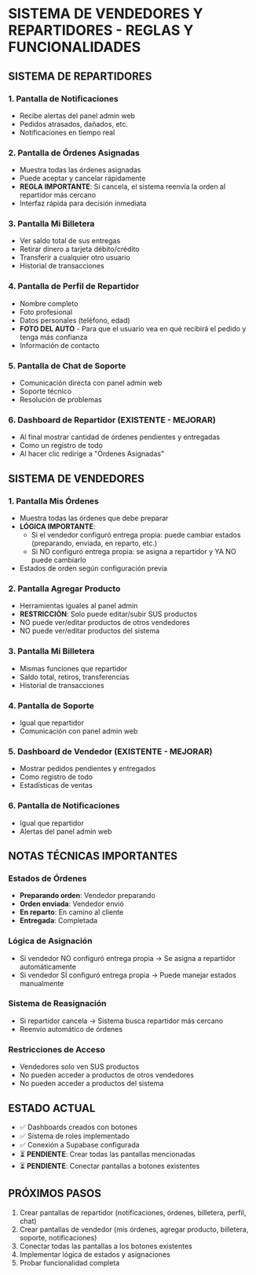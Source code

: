 # SISTEMA DE VENDEDORES Y REPARTIDORES - REGLAS Y FUNCIONALIDADES

## SISTEMA DE REPARTIDORES

### 1. Pantalla de Notificaciones
- Recibe alertas del panel admin web
- Pedidos atrasados, dañados, etc.
- Notificaciones en tiempo real

### 2. Pantalla de Órdenes Asignadas
- Muestra todas las órdenes asignadas
- Puede aceptar y cancelar rápidamente
- **REGLA IMPORTANTE**: Si cancela, el sistema reenvía la orden al repartidor más cercano
- Interfaz rápida para decisión inmediata

### 3. Pantalla Mi Billetera
- Ver saldo total de sus entregas
- Retirar dinero a tarjeta débito/crédito
- Transferir a cualquier otro usuario
- Historial de transacciones

### 4. Pantalla de Perfil de Repartidor
- Nombre completo
- Foto profesional
- Datos personales (teléfono, edad)
- **FOTO DEL AUTO** - Para que el usuario vea en qué recibirá el pedido y tenga más confianza
- Información de contacto

### 5. Pantalla de Chat de Soporte
- Comunicación directa con panel admin web
- Soporte técnico
- Resolución de problemas

### 6. Dashboard de Repartidor (EXISTENTE - MEJORAR)
- Al final mostrar cantidad de órdenes pendientes y entregadas
- Como un registro de todo
- Al hacer clic redirige a "Órdenes Asignadas"

## SISTEMA DE VENDEDORES

### 1. Pantalla Mis Órdenes
- Muestra todas las órdenes que debe preparar
- **LÓGICA IMPORTANTE**:
  - Si el vendedor configuró entrega propia: puede cambiar estados (preparando, enviada, en reparto, etc.)
  - Si NO configuró entrega propia: se asigna a repartidor y YA NO puede cambiarlo
- Estados de orden según configuración previa

### 2. Pantalla Agregar Producto
- Herramientas iguales al panel admin
- **RESTRICCIÓN**: Solo puede editar/subir SUS productos
- NO puede ver/editar productos de otros vendedores
- NO puede ver/editar productos del sistema

### 3. Pantalla Mi Billetera
- Mismas funciones que repartidor
- Saldo total, retiros, transferencias
- Historial de transacciones

### 4. Pantalla de Soporte
- Igual que repartidor
- Comunicación con panel admin web

### 5. Dashboard de Vendedor (EXISTENTE - MEJORAR)
- Mostrar pedidos pendientes y entregados
- Como registro de todo
- Estadísticas de ventas

### 6. Pantalla de Notificaciones
- Igual que repartidor
- Alertas del panel admin web

## NOTAS TÉCNICAS IMPORTANTES

### Estados de Órdenes
- **Preparando orden**: Vendedor preparando
- **Orden enviada**: Vendedor envió
- **En reparto**: En camino al cliente
- **Entregada**: Completada

### Lógica de Asignación
- Si vendedor NO configuró entrega propia → Se asigna a repartidor automáticamente
- Si vendedor SÍ configuró entrega propia → Puede manejar estados manualmente

### Sistema de Reasignación
- Si repartidor cancela → Sistema busca repartidor más cercano
- Reenvío automático de órdenes

### Restricciones de Acceso
- Vendedores solo ven SUS productos
- No pueden acceder a productos de otros vendedores
- No pueden acceder a productos del sistema

## ESTADO ACTUAL
- ✅ Dashboards creados con botones
- ✅ Sistema de roles implementado
- ✅ Conexión a Supabase configurada
- ⏳ **PENDIENTE**: Crear todas las pantallas mencionadas
- ⏳ **PENDIENTE**: Conectar pantallas a botones existentes

## PRÓXIMOS PASOS
1. Crear pantallas de repartidor (notificaciones, órdenes, billetera, perfil, chat)
2. Crear pantallas de vendedor (mis órdenes, agregar producto, billetera, soporte, notificaciones)
3. Conectar todas las pantallas a los botones existentes
4. Implementar lógica de estados y asignaciones
5. Probar funcionalidad completa





